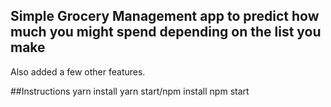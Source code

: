 ## Simple Grocery Management app to predict how much you might spend depending on the list you make

Also added a few other features.

##Instructions 
yarn install yarn start/npm install npm start